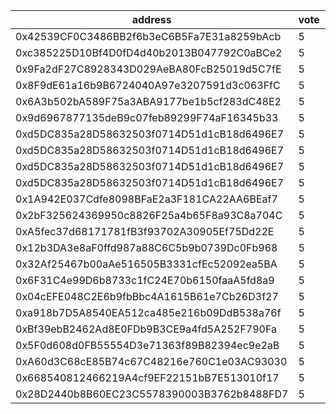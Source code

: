 address|vote|timestamp|signature
---|---|---|---
0x42539CF0C3486BB2f6b3eC6B5Fa7E31a8259bAcb|5|1611666365|0x459a17c24c81c14d17e2a5d4ec63571f8a47522de9c7bd7323da545cf64b760578f423e11251d2bd80018d9e911ec921a7df2ccbbb789fed2ca7c1f15043abe31c
0xc385225D10Bf4D0fD4d40b2013B047792C0aBCe2|5|1611666388|0xde73b16398431e33c17c4f82e1013e85416baae55fbe94056b893a2588ae432a7d41debeef78c1eb94bb83ddc9cfe8437d3a95ace6671cc42044724da9db8cea1b
0x9Fa2dF27C8928343D029AeBA80FcB25019d5C7fE|5|1611666399|0xc1b9c2cba104913811541727fb75a0d2b0649cd3bafa22277f1cfa78d6a450a74489746c27a6a1628e944884f95246f077e38225e19e612e408de26307f55bf51b
0x8F9dE61a16b9B6724040A97e3207591d3c063FfC|5|1611666408|0x4ee3adad54e39ffe3724e16c85425e0fd061c3b38f35d7918bbdc0e5dc98ffaa56b31565cb265440e2841c25474b51c5614bf078ac87583a35bf03dec1e661ac1c
0x6A3b502bA589F75a3ABA9177be1b5cf283dC48E2|5|1611666425|0x8385ae8c9336e978e289adc30b2f3f939ee0cbd9a7740a03dfcac58a18d45c462e820d147dad7fbe48aa90a783e826477ed2f0aa4e5e018bf5b0f89acd659f181c
0x9d6967877135deB9c07feb89299F74aF16345b33|5|1611666441|0xeed54415b119c73b2e7758691b8432921b518dacdcac167d446a73e8ac151a26430704c3c64490bb62f9bfe7fa5564ce92a44aa696126763d8dcd08401561dc51b
0xd5DC835a28D58632503f0714D51d1cB18d6496E7|5|1611668601|0xeee6c3cfaf8a20068080a6dce2542d63fa499ca1e8e91f3f495128a8c40c7cb80eebe62e196c8db032c2f0f5d0bc58c2f5b3caf1affc309b0efc2c6b43ffd8101c
0xd5DC835a28D58632503f0714D51d1cB18d6496E7|5|1611668688|0x61a5061014be58b48fbf68d6e7f506104471c04e57d768ce07be9f282423af700bf2a41b46232e8358a71870b305cc829da658390b7331304b35bad47903f8811c
0xd5DC835a28D58632503f0714D51d1cB18d6496E7|5|1611668737|0x6364eae61d38f7fb1c312e2da66265e46fbc2b13252e0d4d90d6092ed2dfd63f79ebec6b080c4c9d8fe9b194cb8a0cf9dfef2b842711cc9e54d1f2b4addcfa681b
0xd5DC835a28D58632503f0714D51d1cB18d6496E7|5|1611668769|0x3f4d2a94608333478bdc2f5dcccafac8d233fce8aebfe505106bd825fb6400c15e882e32c398be61cbc441a0b35e9674c82f1a09f0809cb1f2972ce33b1c03f31b
0x1A942E037Cdfe8098BFaE2a3F181CA22AA6BEaf7|5|1611669314|0x96363c787edba1a50869fe251691f30c20272a1de675211c5b1486bffd7235fe31b34c494c371ebcf2afafebe7180238c7c75434b17533c0baa36829a88aadba1c
0x2bF325624369950c8826F25a4b65F8a93C8a704C|5|1611669987|0x7361f5fe3a83466a848b72c18dad5724b49507abb311894609fa9675e6ba424017742f884fd7988ec144c34bc0f12b7efb38afb2b9153273a63925c2270922b21b
0xA5fec37d68171781fB3f93702A30905Ef75Dd22E|5|1611670413|0x2df03751060d946524b038934521703ad907bb7337f63807bbe2cf7d788745666c97bf814ef305944465ded95aed0fb7dca94d056498a0a6396ed0e21dc7e6e01b
0x12b3DA3e8aF0ffd987a88C6C5b9b0739Dc0Fb968|5|1611674033|0x05bd9f16a897dac5bab0690817fdf4aa0f9d98eff8a3120f680f5447728e7cdb7b00290d887cd72e99b911cd55dbd2c02e1372467f01e9ad5d98d7249b943ee91b
0x32Af25467b00aAe516505B3331cfEc52092ea5BA|5|1611674103|0x9520745075ed1feb06e875fea670bac35f44c49c78ec5eb7242543bc69e1b21315ec52ec6f60d4070a109ea20f39587e52eb89275e149842e178518d84faa65e1c
0x6F31C4e99D6b8733c1fC24E70b6150faaA5fd8a9|5|1611675005|0x7e7b282d1ec5b0125983883835e041534e910821bca24715b36aae78ee89c63408415f8c23eb6719fdcccc186fd0ae40da01ea2b5852a86153284dd1a07ae90e1c
0x04cEFE048C2E6b9fbBbc4A1615B61e7Cb26D3f27|5|1611675689|0xa85de162fe4c1f46855c5ac0dbf3a9e990a0f58dad75e55f7a0b952a296c5b166de31c15ad17a97abf7fc395e0fec3e28b54ad796fa27dd364dc51c300b09a571c
0xa918b7D5A8540EA512ca485e216b09DdB538a76f|5|1611689975|0x21e60e7809bfc6c6936e5a5436117f68578e5930e958215b9cd573e536594ddc68933e9c690b652cd4c2d099d805d80160c7cb6d12f6f531df222afff704a9dc1c
0xBf39ebB2462Ad8E0FDb9B3CE9a4fd5A252F790Fa|5|1611690380|0x26956397865820a9ecb5744d96433562613eb6fb12dcd64e2811d6ea22e4792b372b2b699470be882883f1c3989c0b48b59533f2caa7feea622dd799e45f1c411b
0x5F0d608d0FB55554D3e71363f89B82394ec9e2aB|5|1611690391|0xa0e78e31ded79fce529d0d62a18012e69b3c8f2b3bc4fad07fd29635acf5d9ed286388afc8dd3d1585c092715336bd0216fe05d8dbba68edbfdf14d093c224031c
0xA60d3C68cE85B74c67C48216e760C1e03AC93030|5|1611712738|0x53bf2c00f8183be6947fee84a4838bc80512bfbcb414ad87f35d83bf7aea92c0585eb5daa280f6528a5c33af0a55bebc7a47972dfed42c9eef0d034b266f71a31c
0x668540812466219A4cf9EF22151bB7E513010f17|5|1611735989|0x75adb1f77d0fa3dd842b21aa51639874cb1c619f6b5c9da8e6cc06b34c6a457756dc20b447581016575ff9f10f8c6a5f5b2303adcb658965ee6d5009843f3b3c1b
0x28D2440b8B60EC23C5578390003B3762b8488FD7|5|1611751928|0x855596daef2c9a16da496a8848ddd7555e333a7146a603ad7e8fef34d861ef6c6a683f99a762f5000450b5a7e2ebbd2cb29bf826e820be3006cae77c6ad7151f1c